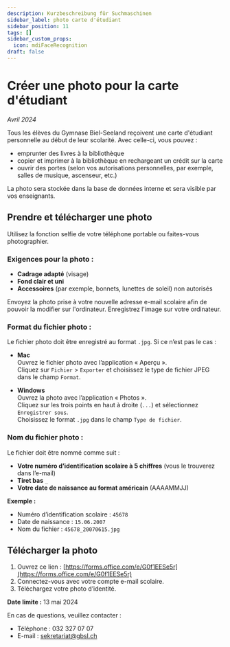 ```yaml
---
description: Kurzbeschreibung für Suchmaschinen
sidebar_label: photo carte d'étudiant
sidebar_position: 11
tags: []
sidebar_custom_props:
  icon: mdiFaceRecognition
draft: false
---
```



# Créer une photo pour la carte d'étudiant

*Avril 2024*

Tous les élèves du Gymnase Biel-Seeland reçoivent une carte d'étudiant personnelle au début de leur scolarité. Avec celle-ci, vous pouvez :

- emprunter des livres à la bibliothèque
- copier et imprimer à la bibliothèque en rechargeant un crédit sur la carte
- ouvrir des portes (selon vos autorisations personnelles, par exemple, salles de musique, ascenseur, etc.)

La photo sera stockée dans la base de données interne et sera visible par vos enseignants.

## Prendre et télécharger une photo

Utilisez la fonction selfie de votre téléphone portable ou faites-vous photographier.

### Exigences pour la photo :

- **Cadrage adapté** (visage)
- **Fond clair et uni**
- **Accessoires** (par exemple, bonnets, lunettes de soleil) non autorisés

Envoyez la photo prise à votre nouvelle adresse e-mail scolaire afin de pouvoir la modifier sur l'ordinateur. Enregistrez l'image sur votre ordinateur.

### Format du fichier photo :

Le fichier photo doit être enregistré au format `.jpg`. Si ce n’est pas le cas :

- **Mac**  
  Ouvrez le fichier photo avec l’application « Aperçu ».  
  Cliquez sur `Fichier` > `Exporter` et choisissez le type de fichier JPEG dans le champ `Format`.

- **Windows**  
  Ouvrez la photo avec l’application « Photos ».  
  Cliquez sur les trois points en haut à droite (`...`) et sélectionnez `Enregistrer sous`.  
  Choisissez le format `.jpg` dans le champ `Type de fichier`.

### Nom du fichier photo :

Le fichier doit être nommé comme suit :

- **Votre numéro d’identification scolaire à 5 chiffres** (vous le trouverez dans l’e-mail)
- **Tiret bas** `_`
- **Votre date de naissance au format américain** (AAAAMMJJ)

**Exemple :**

- Numéro d’identification scolaire : `45678`
- Date de naissance : `15.06.2007`
- Nom du fichier : `45678_20070615.jpg`

## Télécharger la photo

1. Ouvrez ce lien : [https://forms.office.com/e/G0f1EESe5r](https://forms.office.com/e/G0f1EESe5r)
2. Connectez-vous avec votre compte e-mail scolaire.
3. Téléchargez votre photo d’identité.

**Date limite :** 13 mai 2024

En cas de questions, veuillez contacter :

- Téléphone : 032 327 07 07
- E-mail : sekretariat@gbsl.ch
